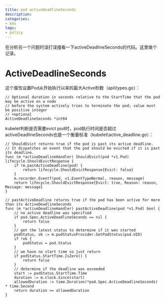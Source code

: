 ```yaml
---
title: pod activeDeadlineSeconds
description: 
categories:
- k8s
tags:
- policy
---
```


在分析另一个问题时误打误撞看一下activeDeadlineSeconds的代码。这里做个记录。

# ActiveDeadlineSeconds

这个属性设置Pod从开始执行以来的最大Active秒数（api\types.go）：

	// Optional duration in seconds relative to the StartTime that the pod may be active on a node
	// before the system actively tries to terminate the pod; value must be positive integer
	// +optional
	ActiveDeadlineSeconds *int64

kubelet判断是否需要evict pod时，pod执行时间是否超过activeDeadlineSeconds也是一个衡量标准（kubelet\active_deadline.go）：

	// ShouldEvict returns true if the pod is past its active deadline.
	// It dispatches an event that the pod should be evicted if it is past its deadline.
	func (m *activeDeadlineHandler) ShouldEvict(pod *v1.Pod) lifecycle.ShouldEvictResponse {
		if !m.pastActiveDeadline(pod) {
			return lifecycle.ShouldEvictResponse{Evict: false}
		}
		m.recorder.Eventf(pod, v1.EventTypeNormal, reason, message)
		return lifecycle.ShouldEvictResponse{Evict: true, Reason: reason, Message: message}
	}

	// pastActiveDeadline returns true if the pod has been active for more than its ActiveDeadlineSeconds
	func (m *activeDeadlineHandler) pastActiveDeadline(pod *v1.Pod) bool {
		// no active deadline was specified
		if pod.Spec.ActiveDeadlineSeconds == nil {
			return false
		}
		// get the latest status to determine if it was started
		podStatus, ok := m.podStatusProvider.GetPodStatus(pod.UID)
		if !ok {
			podStatus = pod.Status
		}
		// we have no start time so just return
		if podStatus.StartTime.IsZero() {
			return false
		}
		// determine if the deadline was exceeded
		start := podStatus.StartTime.Time
		duration := m.clock.Since(start)
		allowedDuration := time.Duration(*pod.Spec.ActiveDeadlineSeconds) * time.Second
		return duration >= allowedDuration
	}





